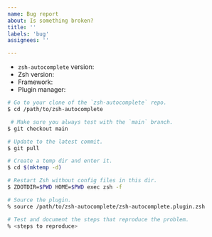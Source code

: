 ```yaml
---
name: Bug report
about: Is something broken?
title: ''
labels: 'bug'
assignees: ''

---
```


* `zsh-autocomplete` version: <!-- `git -C /path/to/zsh-autocomplete rev-parse --short HEAD` -->
* Zsh version: <!-- `print $ZSH_PATCHLEVEL` -->
* Framework: <!-- Oh My Zsh, Prezto, Zimfw, etc. or just "none" -->
* Plugin manager: <!-- Znap, Zinit, Antigen, etc. or just "none" -->

<!-- Please use the following template to put together a minimal test case with which I can
reproduce the bug. If I cannot reproduce the bug, then I cannot fix it! -->
```zsh
# Go to your clone of the `zsh-autocomplete` repo.
$ cd /path/to/zsh-autocomplete

 # Make sure you always test with the `main` branch.
$ git checkout main

# Update to the latest commit.
$ git pull

# Create a temp dir and enter it.
$ cd $(mktemp -d)

# Restart Zsh without config files in this dir.
$ ZDOTDIR=$PWD HOME=$PWD exec zsh -f

# Source the plugin.
% source /path/to/zsh-autocomplete/zsh-autocomplete.plugin.zsh

# Test and document the steps that reproduce the problem.
% <steps to reproduce>
```
